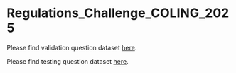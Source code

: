 # Regulations_Challenge_COLING_2025

Please find validation question dataset [here](https://github.com/Open-Finance-Lab/Regulations_Challenge_COLING_2025/tree/main/validation).

Please find testing question dataset [here](https://github.com/Open-Finance-Lab/Regulations_Challenge_COLING_2025/tree/main/test).

